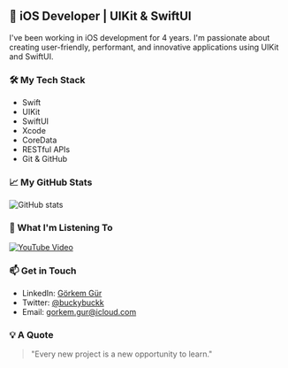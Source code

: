 ## 📱 iOS Developer | UIKit & SwiftUI

I've been working in iOS development for 4 years. I'm passionate about creating user-friendly, performant, and innovative applications using UIKit and SwiftUI.

### 🛠 My Tech Stack

- Swift
- UIKit
- SwiftUI
- Xcode
- CoreData
- RESTful APIs
- Git & GitHub

### 📈 My GitHub Stats

![GitHub stats](https://github-readme-stats.vercel.app/api?username=gorkemgur&show_icons=true&theme=radical)

### 🎵 What I'm Listening To
[![YouTube Video](https://img.youtube.com/vi/or4aXlkf_ok/0.jpg)](https://www.youtube.com/watch?v=or4aXlkf_ok)
### 📫 Get in Touch

- LinkedIn: [Görkem Gür](https://www.linkedin.com/in/gorkemgur/)
- Twitter: [@buckybuckk](https://twitter.com/buckybuckk)
- Email: gorkem.gur@icloud.com

### 💡 A Quote

> "Every new project is a new opportunity to learn."



